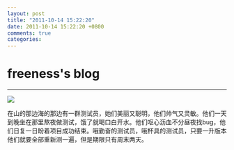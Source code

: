 ```yaml
---
layout: post
title: "2011-10-14 15:22:20"
date: 2011-10-14 15:22:20 +0800
comments: true
categories: 
---
```


# freeness's blog

----------

![](http://okqmqrbgo.bkt.clouddn.com/201110141522201.jpg)

>
在山的那边海的那边有一群测试员，她们美丽又聪明，他们帅气又灵敏。他们一天到晚坐在那里熬夜做测试，饿了就喝口白开水。他们呕心沥血不分昼夜找bug，他们日复一日盼着项目成功结束。哦勤奋的测试员，哦杯具的测试员，只要一升版本他们就要全部重新测一遍，但是期限只有周末两天。